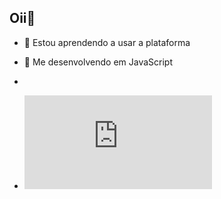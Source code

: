 ## Oii👋

- 🔭 Estou aprendendo a usar a plataforma
- 🌱 Me desenvolvendo em JavaScript

- 
- ![](https://pin.pocbi.com/wp-content/plugins/aio-video-downloader/download.php?source=pinterest&media=MA==&start=1)

